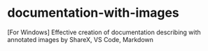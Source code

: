 # documentation-with-images
[For Windows] Effective creation of documentation describing with annotated images by ShareX, VS Code, Markdown
